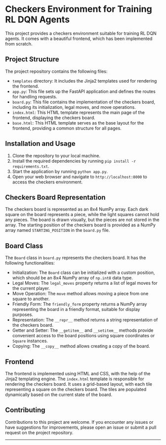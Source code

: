 # Checkers Environment for Training RL DQN Agents

This project provides a checkers environment suitable for training RL DQN agents. It comes with a beautiful frontend, which has been implemented from scratch.

## Project Structure

The project repository contains the following files:

- `templates` directory: It includes the Jinja2 templates used for rendering the frontend.
- `app.py`: This file sets up the FastAPI application and defines the routes for handling requests.
- `board.py`: This file contains the implementation of the checkers board, including its initialization, legal moves, and move operations.
- `index.html`: This HTML template represents the main page of the frontend, displaying the checkers board.
- `base.html`: This HTML template serves as the base layout for the frontend, providing a common structure for all pages.

## Installation and Usage

1. Clone the repository to your local machine.
2. Install the required dependencies by running `pip install -r requirements.txt`.
3. Start the application by running `python app.py`.
4. Open your web browser and navigate to `http://localhost:8000` to access the checkers environment.

## Checkers Board Representation

The checkers board is represented as an 8x4 NumPy array. Each dark square on the board represents a piece, while the light squares cannot hold any pieces. The board is drawn visually, but the pieces are not stored in the array. The starting position of the checkers board is provided as a NumPy array named `STARTING_POSITION` in the `board.py` file.

## Board Class

The `Board` class in `board.py` represents the checkers board. It has the following functionalities:

- Initialization: The `Board` class can be initialized with a custom position, which should be an 8x4 NumPy array of `np.int8` data type.
- Legal Moves: The `legal_moves` property returns a list of legal moves for the current player.
- Move Operation: The `move` method allows moving a piece from one square to another.
- Friendly Form: The `friendly_form` property returns a NumPy array representing the board in a friendly format, suitable for display purposes.
- Representation: The `__repr__` method returns a string representation of the checkers board.
- Getter and Setter: The `__getitem__` and `__setitem__` methods provide convenient access to the board positions using square coordinates or `Square` instances.
- Copying: The `__copy__` method allows creating a copy of the board.

## Frontend

The frontend is implemented using HTML and CSS, with the help of the Jinja2 templating engine. The `index.html` template is responsible for rendering the checkers board. It uses a grid-based layout, with each tile representing a square on the checkers board. The tiles are populated dynamically based on the current state of the board.

## Contributing

Contributions to this project are welcome. If you encounter any issues or have suggestions for improvements, please open an issue or submit a pull request on the project repository.

---